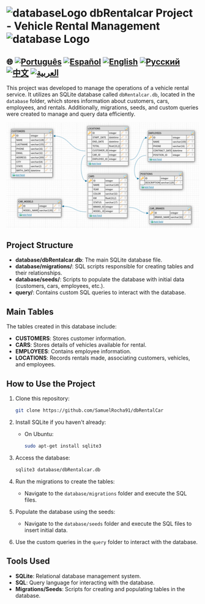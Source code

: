 # <img src="https://cdn.icon-icons.com/icons2/494/PNG/512/database_icon-icons.com_48316.png" alt="databaseLogo" width="52" height="30" /> dbRentalcar Project - Vehicle Rental Management <img src="https://cdn.icon-icons.com/icons2/494/PNG/512/database_icon-icons.com_48316.png" alt="database Logo" width="52" height="30" />

## 🌐 [![Português](https://img.shields.io/badge/Português-green)](https://github.com/SamuelRocha91/dbRentalCar/blob/main/README.md) [![Español](https://img.shields.io/badge/Español-yellow)](https://github.com/SamuelRocha91/dbRentalCar/blob/main/README_es.md) [![English](https://img.shields.io/badge/English-blue)](https://github.com/SamuelRocha91/dbRentalCar/blob/main/README_en.md) [![Русский](https://img.shields.io/badge/Русский-lightgrey)](https://github.com/SamuelRocha91/dbRentalCar/blob/main/README_ru.md) [![中文](https://img.shields.io/badge/中文-red)](https://github.com/SamuelRocha91/dbRentalCar/blob/main/README_ch.md) [![العربية](https://img.shields.io/badge/العربية-orange)](https://github.com/SamuelRocha91/dbRentalCar/blob/main/README_ar.md)

This project was developed to manage the operations of a vehicle rental service. It utilizes an SQLite database called `dbRentalcar.db`, located in the `database` folder, which stores information about customers, cars, employees, and rentals. Additionally, migrations, seeds, and custom queries were created to manage and query data efficiently.

![Diagram](./images/diagrama.png)

## Project Structure

- **database/dbRentalcar.db**: The main SQLite database file.
- **database/migrations/**: SQL scripts responsible for creating tables and their relationships.
- **database/seeds/**: Scripts to populate the database with initial data (customers, cars, employees, etc.).
- **query/**: Contains custom SQL queries to interact with the database.

## Main Tables

The tables created in this database include:

- **CUSTOMERS**: Stores customer information.
- **CARS**: Stores details of vehicles available for rental.
- **EMPLOYEES**: Contains employee information.
- **LOCATIONS**: Records rentals made, associating customers, vehicles, and employees.

## How to Use the Project

1. Clone this repository:
   ```bash
   git clone https://github.com/SamuelRocha91/dbRentalCar
   ```

2. Install SQLite if you haven't already:
   - On Ubuntu:
     ```bash
     sudo apt-get install sqlite3
     ```

3. Access the database:
   ```bash
   sqlite3 database/dbRentalcar.db
   ```

4. Run the migrations to create the tables:
   - Navigate to the `database/migrations` folder and execute the SQL files.

5. Populate the database using the seeds:
   - Navigate to the `database/seeds` folder and execute the SQL files to insert initial data.

6. Use the custom queries in the `query` folder to interact with the database.

## Tools Used

- **SQLite**: Relational database management system.
- **SQL**: Query language for interacting with the database.
- **Migrations/Seeds**: Scripts for creating and populating tables in the database.
